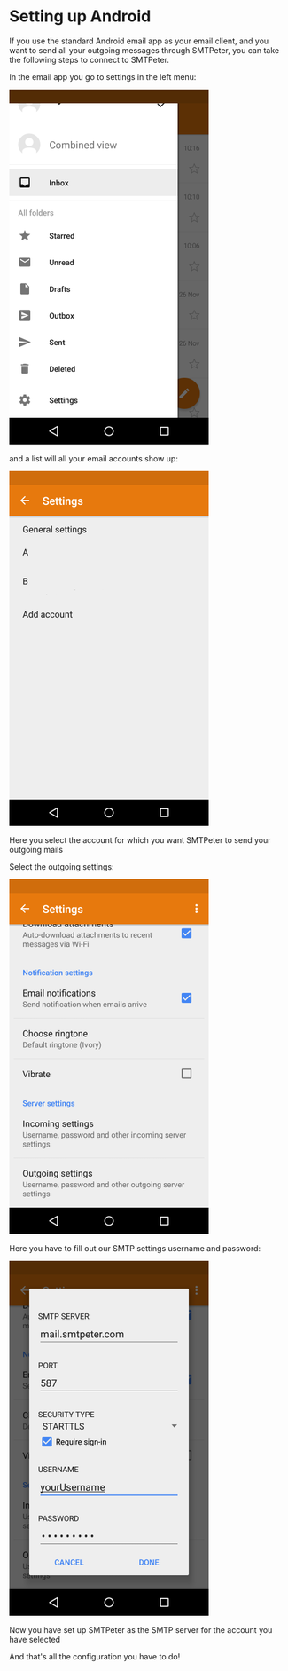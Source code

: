# Setting up Android

If you use the standard Android email app as your email client, and you want to send all 
your outgoing messages through SMTPeter, you can take the following steps
to connect to SMTPeter.

In the email app you go to settings in the left menu:

![Account Settings](SMTPeter/Images/android-0.png "Go to account settings")


and a list will all your email accounts show up: 

![Account Settings](SMTPeter/Images/android-1.png "email list")

Here you select the account for which you want SMTPeter to send your outgoing mails

Select the outgoing settings:

![Add SMTP server](SMTPeter/Images/android-2.png "Outgoing settings")

Here you have to fill out our SMTP settings username and password: 

![SMTP settings](SMTPeter/Images/android-3.png "Configure SMTP settings")

Now you have set up SMTPeter as the SMTP server for the account you have selected

And that's all the configuration you have to do! 
